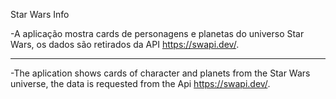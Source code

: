 Star Wars Info

-A aplicação mostra cards de personagens e planetas do universo Star Wars, os dados são retirados da API https://swapi.dev/.

------------------------------------

-The aplication shows cards of character and planets from the Star Wars universe, the data is requested from the Api https://swapi.dev/.
